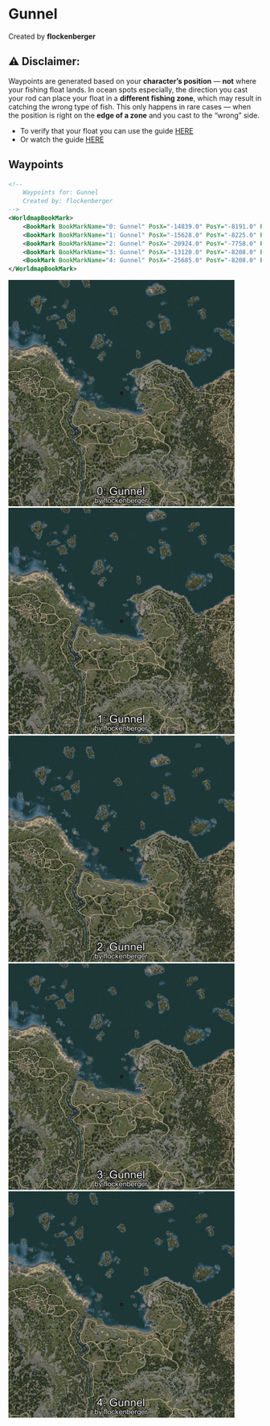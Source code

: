 # Gunnel
Created by **flockenberger**

## ⚠️ Disclaimer:
Waypoints are generated based on your __**character’s position**__ — __not__ where your fishing float lands.
In ocean spots especially, the direction you cast your rod can place your float in a **different fishing zone**, which may result in catching the wrong type of fish.
This only happens in rare cases — when the position is right on the **edge of a zone** and you cast to the “wrong” side.

- To verify that your float you can use the guide [HERE](https://flockenberger.github.io/bdo-fish-position/)
- Or watch the guide [HERE](https://youtu.be/t-VXcRoNojk)

## Waypoints
```xml
<!--
    Waypoints for: Gunnel
    Created by: flockenberger
-->
<WorldmapBookMark>
    <BookMark BookMarkName="0: Gunnel" PosX="-14839.0" PosY="-8191.0" PosZ="113884.0" />
    <BookMark BookMarkName="1: Gunnel" PosX="-15628.0" PosY="-8225.0" PosZ="111003.0" />
    <BookMark BookMarkName="2: Gunnel" PosX="-20924.0" PosY="-7758.0" PosZ="134756.0" />
    <BookMark BookMarkName="3: Gunnel" PosX="-13120.0" PosY="-8208.0" PosZ="109120.0" />
    <BookMark BookMarkName="4: Gunnel" PosX="-25685.0" PosY="-8208.0" PosZ="121685.0" />
</WorldmapBookMark>
```

<img src="./Gunnel_0_Preview.webp" width="450"/> <img src="./Gunnel_1_Preview.webp" width="450"/> <img src="./Gunnel_2_Preview.webp" width="450"/> <img src="./Gunnel_3_Preview.webp" width="450"/> <img src="./Gunnel_4_Preview.webp" width="450"/> 